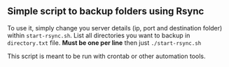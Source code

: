 ## Simple script to backup folders using Rsync
To use it, simply change you server details (ip, port and destination folder) within `start-rsync.sh`.
List all directories you want to backup in `directory.txt` file.
**Must be one per line**
then just
`./start-rsync.sh`

This script is meant to be run with crontab or other automation tools.